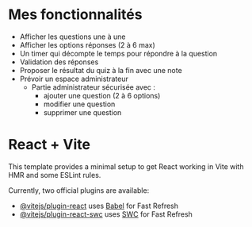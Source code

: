 # Mes fonctionnalités 

- Afficher les questions une à une 
- Afficher les options réponses (2 à 6 max)
- Un timer qui décompte le temps pour répondre à la question
- Validation des réponses 
- Proposer le résultat du quiz à la fin avec une note 
- Prévoir un espace administrateur
    - Partie administrateur sécurisée avec : 
        - ajouter une question (2 à 6 options)
        - modifier une question 
        - supprimer une question


# React + Vite

This template provides a minimal setup to get React working in Vite with HMR and some ESLint rules.

Currently, two official plugins are available:

- [@vitejs/plugin-react](https://github.com/vitejs/vite-plugin-react/blob/main/packages/plugin-react/README.md) uses [Babel](https://babeljs.io/) for Fast Refresh
- [@vitejs/plugin-react-swc](https://github.com/vitejs/vite-plugin-react-swc) uses [SWC](https://swc.rs/) for Fast Refresh